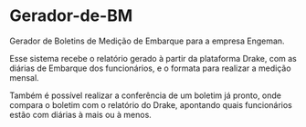# Gerador-de-BM
Gerador de Boletins de Medição de Embarque para a empresa Engeman.

Esse sistema recebe o relatório gerado à partir da plataforma Drake, com as diárias de Embarque dos funcionários, e o formata para realizar a medição mensal.

Também é possível realizar a conferência de um boletim já pronto, onde compara o boletim com o relatório do Drake, apontando quais funcionários estão com diárias à mais ou à menos.

